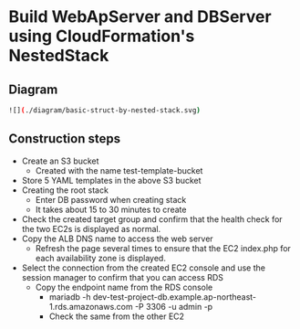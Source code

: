 # Build WebApServer and DBServer using CloudFormation's NestedStack

## Diagram

```bash
![](./diagram/basic-struct-by-nested-stack.svg)
```

## Construction steps

- Create an S3 bucket
  - Created with the name test-template-bucket
- Store 5 YAML templates in the above S3 bucket
- Creating the root stack
  - Enter DB password when creating stack
  - It takes about 15 to 30 minutes to create
- Check the created target group and confirm that the health check for the two EC2s is displayed as normal.
- Copy the ALB DNS name to access the web server
  - Refresh the page several times to ensure that the EC2 index.php for each availability zone is displayed.
- Select the connection from the created EC2 console and use the session manager to confirm that you can access RDS
  - Copy the endpoint name from the RDS console
    - mariadb -h dev-test-project-db.example.ap-northeast-1.rds.amazonaws.com -P 3306 -u admin -p
    - Check the same from the other EC2
